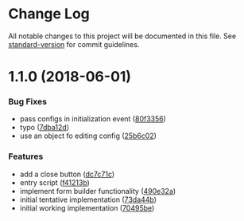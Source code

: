 # Change Log

All notable changes to this project will be documented in this file. See [standard-version](https://github.com/conventional-changelog/standard-version) for commit guidelines.

<a name="1.1.0"></a>
# 1.1.0 (2018-06-01)


### Bug Fixes

* pass configs in initialization event ([80f3356](https://github.com/Wizehive/zn-frontend-multi-config/commit/80f3356))
* typo ([7dba12d](https://github.com/Wizehive/zn-frontend-multi-config/commit/7dba12d))
* use an object fo editing config ([25b6c02](https://github.com/Wizehive/zn-frontend-multi-config/commit/25b6c02))


### Features

* add a close button ([dc7c71c](https://github.com/Wizehive/zn-frontend-multi-config/commit/dc7c71c))
* entry script ([f41213b](https://github.com/Wizehive/zn-frontend-multi-config/commit/f41213b))
* implement form builder functionality ([490e32a](https://github.com/Wizehive/zn-frontend-multi-config/commit/490e32a))
* initial tentative implementation ([73da44b](https://github.com/Wizehive/zn-frontend-multi-config/commit/73da44b))
* initial working implementation ([70495be](https://github.com/Wizehive/zn-frontend-multi-config/commit/70495be))
